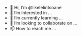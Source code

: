 - 👋 Hi, I’m @likelelintsoane
- 👀 I’m interested in ...
- 🌱 I’m currently learning ...
- 💞️ I’m looking to collaborate on ...
- 📫 How to reach me ...

<!---
likelelintsoane/likelelintsoane is a ✨ special ✨ repository because its `README.md` (this file) appears on your GitHub profile.
You can click the Preview link to take a look at your changes.
--->
